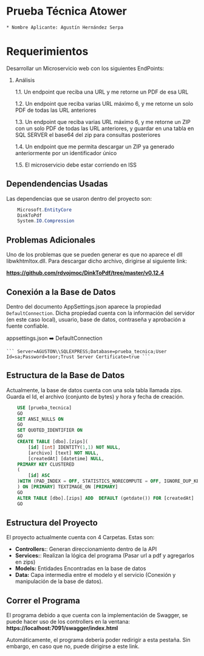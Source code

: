 # Prueba Técnica Atower
    * Nombre Aplicante: Agustín Hernández Serpa

# Requerimientos

Desarrollar un Microservicio web con los siguientes EndPoints:
1. Análisis

    1.1. Un endpoint que reciba una URL y me retorne un PDF de esa URL

    1.2. Un endpoint que reciba varias URL máximo 6, y me retorne un solo PDF de todas las URL anteriores

    1.3. Un endpoint que reciba varias URL máximo 6, y me retorne un ZIP con un solo PDF de todas las URL anteriores, y guardar en una tabla en SQL SERVER el base64 del zip para consultas posteriores

    1.4. Un endpoint que me permita descargar un ZIP ya generado anteriormente por un identificador único

    1.5. El microservicio debe estar corriendo en ISS

## Dependendencias Usadas
Las dependencias que se usaron dentro del proyecto son:
```C#
    Microsoft.EntityCore
    DinkToPdf
    System.IO.Compression
```

## Problemas Adicionales
Uno de los problemas que se pueden generar es que no aparece el dll libwkhtmltox.dll. Para descargar dicho archivo, dirigirse al siguiente link:

**https://github.com/rdvojmoc/DinkToPdf/tree/master/v0.12.4**

## Conexión a la Base de Datos
Dentro del documento AppSettings.json aparece la propiedad ```DefaultConnection```. Dicha propiedad cuenta con la información del servidor (en este caso local), usuario, base de datos, contraseña y aprobación a fuente confiable.

appsettings.json ➡️ DefaultConnection


    ``` Server=AGUSTÖN\\SQLEXPRESS;Database=prueba_tecnica;User Id=sa;Password=toor;Trust Server Certificate=true ```


## Estructura de la Base de Datos

Actualmente, la base de datos cuenta con una sola tabla llamada zips. Guarda el Id, el archivo (conjunto de bytes) y hora y fecha de creación.

```sql
    USE [prueba_tecnica]
    GO
    SET ANSI_NULLS ON
    GO
    SET QUOTED_IDENTIFIER ON
    GO
    CREATE TABLE [dbo].[zips](
        [id] [int] IDENTITY(1,1) NOT NULL,
        [archivo] [text] NOT NULL,
        [createdAt] [datetime] NULL,
    PRIMARY KEY CLUSTERED 
    (
        [id] ASC
    )WITH (PAD_INDEX = OFF, STATISTICS_NORECOMPUTE = OFF, IGNORE_DUP_KEY = OFF, ALLOW_ROW_LOCKS = ON, ALLOW_PAGE_LOCKS = ON, OPTIMIZE_FOR_SEQUENTIAL_KEY = OFF) ON [PRIMARY]
    ) ON [PRIMARY] TEXTIMAGE_ON [PRIMARY]
    GO
    ALTER TABLE [dbo].[zips] ADD  DEFAULT (getdate()) FOR [createdAt]
    GO
```

## Estructura del Proyecto
El proyecto actualmente cuenta con 4 Carpetas. Estas son:

* **Controllers:**: Generan direccionamiento dentro de la API
* **Services:**: Realizan la lógica del programa (Pasar url a pdf y agregarlos en zips)
* **Models:** Entidades Encontradas en la base de datos
* **Data:** Capa intermedia entre el modelo y el servicio (Conexión y manipulación de la base de datos).

## Correr el Programa

El programa debido a que cuenta con la implementación de Swagger, se puede hacer uso de los controllers en la ventana:
    **https://localhost:7091/swagger/index.html**

Automáticamente, el programa debería poder redirigir a esta pestaña. Sin embargo, en caso que no, puede dirigirse a este link.